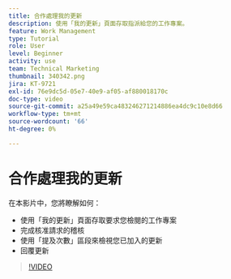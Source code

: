 ```yaml
---
title: 合作處理我的更新
description: 使用「我的更新」頁面存取指派給您的工作專案。
feature: Work Management
type: Tutorial
role: User
level: Beginner
activity: use
team: Technical Marketing
thumbnail: 340342.png
jira: KT-9721
exl-id: 76e9dc5d-05e7-40e9-af05-af880018170c
doc-type: video
source-git-commit: a25a49e59ca483246271214886ea4dc9c10e8d66
workflow-type: tm+mt
source-wordcount: '66'
ht-degree: 0%

---
```


# 合作處理我的更新

在本影片中，您將瞭解如何：

* 使用「我的更新」頁面存取要求您檢閱的工作專案
* 完成核准請求的稽核
* 使用「提及次數」區段來檢視您已加入的更新
* 回覆更新

>[!VIDEO](https://video.tv.adobe.com/v/340342/?quality=12&learn=on)
